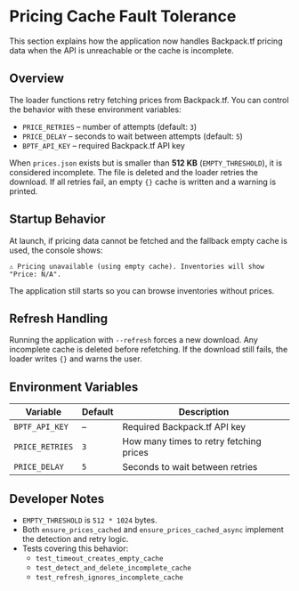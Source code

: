 # Pricing Cache Fault Tolerance

This section explains how the application now handles Backpack.tf pricing data when the API is unreachable or the cache is incomplete.

## Overview

The loader functions retry fetching prices from Backpack.tf. You can control the behavior with these environment variables:

- `PRICE_RETRIES` – number of attempts (default: `3`)
- `PRICE_DELAY` – seconds to wait between attempts (default: `5`)
- `BPTF_API_KEY` – required Backpack.tf API key

When `prices.json` exists but is smaller than **512 KB** (`EMPTY_THRESHOLD`), it is considered incomplete. The file is deleted and the loader retries the download. If all retries fail, an empty `{}` cache is written and a warning is printed.

## Startup Behavior

At launch, if pricing data cannot be fetched and the fallback empty cache is used, the console shows:

```text
⚠ Pricing unavailable (using empty cache). Inventories will show "Price: N/A".
```

The application still starts so you can browse inventories without prices.

## Refresh Handling

Running the application with `--refresh` forces a new download. Any incomplete cache is deleted before refetching. If the download still fails, the loader writes `{}` and warns the user.

## Environment Variables

| Variable | Default | Description |
| -------- | ------- | ----------- |
| `BPTF_API_KEY` | – | Required Backpack.tf API key |
| `PRICE_RETRIES` | `3` | How many times to retry fetching prices |
| `PRICE_DELAY` | `5` | Seconds to wait between retries |

## Developer Notes

- `EMPTY_THRESHOLD` is `512 * 1024` bytes.
- Both `ensure_prices_cached` and `ensure_prices_cached_async` implement the detection and retry logic.
- Tests covering this behavior:
  - `test_timeout_creates_empty_cache`
  - `test_detect_and_delete_incomplete_cache`
  - `test_refresh_ignores_incomplete_cache`
